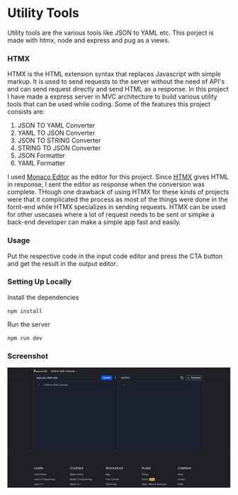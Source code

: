 # Utility Tools

Utility tools are the various tools like JSON to YAML etc. This porject is made with htmx, node and express and pug as a views.

### HTMX

HTMX is the HTML extension syntax that replaces Javascript with simple markup. It is used to send requests to the server without the need of API's and can send request directly and send HTML as a response. In this project I have made a express server in MVC architecture to build various utility tools that can be used while coding. Some of the features this project consists are:

1. JSON TO YAML Converter
2. YAML TO JSON Converter
3. JSON TO STRING Converter
4. STRING TO JSON Converter
5. JSON Formatter
6. YAML Formatter

I used [Monaco Editor](https://microsoft.github.io/monaco-editor/) as the editor for this project. Since [HTMX](https://htmx.org/) gives HTML in response, I sent the editor as response when the conversion was complete. THough one drawback of using HTMX for these kinds of projects were that it complicated the process as most of the things were done in the fornt-end while HTMX specializes in sending requests. HTMX can be used for other usecases where a lot of request needs to be sent or simpke a back-end developer can make a simple app fast and easily.

### Usage

Put the respective code in the input code editor and press the CTA button and get the result in the output editor.

### Setting Up Locally

Install the dependencies

```
npm install
```

Run the server

```
npm run dev
```

### Screenshot

![screenshot](images/htmx.jpg)
